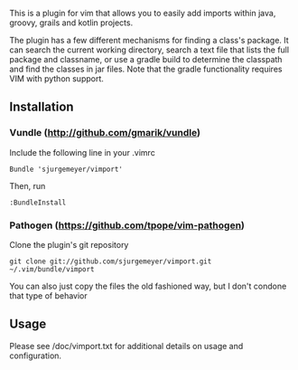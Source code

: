 This is a plugin for vim that allows you to easily add imports within java, groovy, grails and kotlin projects.

The plugin has a few different mechanisms for finding a class's package.  It can search the current working directory, search a text file that lists the full package and classname, or use a gradle build to determine the classpath and find the classes in jar files.  Note that the gradle functionality requires VIM with python support.

## Installation ##

### Vundle (http://github.com/gmarik/vundle) ###

Include the following line in your .vimrc

    Bundle 'sjurgemeyer/vimport'

Then, run

    :BundleInstall


### Pathogen (https://github.com/tpope/vim-pathogen) ###

Clone the plugin's git repository

    git clone git://github.com/sjurgemeyer/vimport.git ~/.vim/bundle/vimport

You can also just copy the files the old fashioned way, but I don't condone that type of behavior


## Usage ##
Please see /doc/vimport.txt for additional details on usage and configuration.
